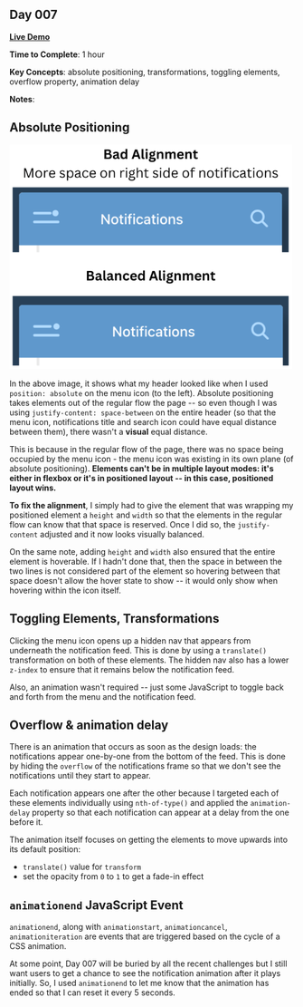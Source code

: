 ## Day 007

**<a href="https://css100.aniqa.dev#day-007">Live Demo</a>**

**Time to Complete**: 1 hour

**Key Concepts**: absolute positioning, transformations, toggling elements, overflow property, animation delay

**Notes**:

## Absolute Positioning

<img src="/entries/007/alignment.png" width="500"/>

In the above image, it shows what my header looked like when I used `position: absolute` on the menu icon (to the left). Absolute positioning takes elements out of the regular flow the page -- so even though I was using `justify-content: space-between` on the entire header (so that the menu icon, notifications title and search icon could have equal distance between them), there wasn't a **visual** equal distance.

This is because in the regular flow of the page, there was no space being occupied by the menu icon - the menu icon was existing in its own plane (of absolute positioning). **Elements can't be in multiple layout modes: it's either in flexbox or it's in positioned layout -- in this case, positioned layout wins.**

**To fix the alignment**, I simply had to give the element that was wrapping my positioned element a `height` and `width` so that the elements in the regular flow can know that that space is reserved. Once I did so, the `justify-content` adjusted and it now looks visually balanced.

On the same note, adding `height` and `width` also ensured that the entire element is hoverable. If I hadn't done that, then the space in between the two lines is not considered part of the element so hovering between that space doesn't allow the hover state to show -- it would only show when hovering within the icon itself.

## Toggling Elements, Transformations

Clicking the menu icon opens up a hidden nav that appears from underneath the notification feed. This is done by using a `translate()` transformation on both of these elements. The hidden nav also has a lower `z-index` to ensure that it remains below the notification feed.

Also, an animation wasn't required -- just some JavaScript to toggle back and forth from the menu and the notification feed.

## Overflow & animation delay

There is an animation that occurs as soon as the design loads: the notifications appear one-by-one from the bottom of the feed. This is done by hiding the `overflow` of the notifications frame so that we don't see the notifications until they start to appear.

Each notification appears one after the other because I targeted each of these elements individually using `nth-of-type()` and applied the `animation-delay` property so that each notification can appear at a delay from the one before it.

The animation itself focuses on getting the elements to move upwards into its default position:

- `translate()` value for `transform`
- set the opacity from `0` to `1` to get a fade-in effect

## `animationend` JavaScript Event

`animationend`, along with `animationstart`, `animationcancel`, `animationiteration` are events that are triggered based on the cycle of a CSS animation.

At some point, Day 007 will be buried by all the recent challenges but I still want users to get a chance to see the notification animation after it plays initially. So, I used `animationend` to let me know that the animation has ended so that I can reset it every 5 seconds.
